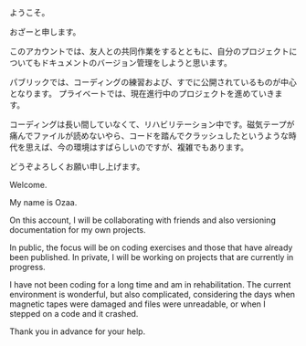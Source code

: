 ようこそ。

おざーと申します。

このアカウントでは、友人との共同作業をするとともに、自分のプロジェクトについてもドキュメントのバージョン管理をしようと思います。

パブリックでは、コーディングの練習および、すでに公開されているものが中心となります。
プライベートでは、現在進行中のプロジェクトを進めていきます。

コーディングは長い間していなくて、リハビリテーション中です。磁気テープが痛んでファイルが読めないやら、コードを踏んでクラッシュしたというような時代を思えば、今の環境はすばらしいのですが、複雑でもあります。

どうぞよろしくお願い申し上げます。


 Welcome.

My name is Ozaa.

On this account, I will be collaborating with friends and also versioning documentation for my own projects.

In public, the focus will be on coding exercises and those that have already been published.
In private, I will be working on projects that are currently in progress.

I have not been coding for a long time and am in rehabilitation. The current environment is wonderful, but also complicated, considering the days when magnetic tapes were damaged and files were unreadable, or when I stepped on a code and it crashed.

Thank you in advance for your help.


